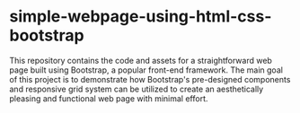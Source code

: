 # simple-webpage-using-html-css-bootstrap
This repository contains the code and assets for a straightforward web page built using Bootstrap, a popular front-end framework. The main goal of this project is to demonstrate how Bootstrap's pre-designed components and responsive grid system can be utilized to create an aesthetically pleasing and functional web page with minimal effort.
